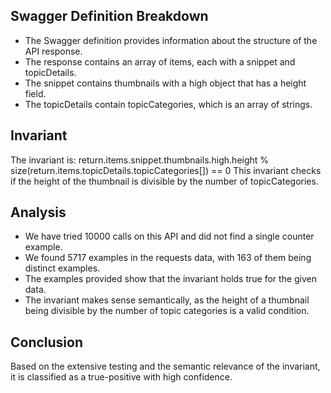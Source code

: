 ## Swagger Definition Breakdown
- The Swagger definition provides information about the structure of the API response.
- The response contains an array of items, each with a snippet and topicDetails.
- The snippet contains thumbnails with a high object that has a height field.
- The topicDetails contain topicCategories, which is an array of strings.

## Invariant
The invariant is: return.items.snippet.thumbnails.high.height % size(return.items.topicDetails.topicCategories[]) == 0
This invariant checks if the height of the thumbnail is divisible by the number of topicCategories.

## Analysis
- We have tried 10000 calls on this API and did not find a single counter example.
- We found 5717 examples in the requests data, with 163 of them being distinct examples.
- The examples provided show that the invariant holds true for the given data.
- The invariant makes sense semantically, as the height of a thumbnail being divisible by the number of topic categories is a valid condition.

## Conclusion
Based on the extensive testing and the semantic relevance of the invariant, it is classified as a true-positive with high confidence.
